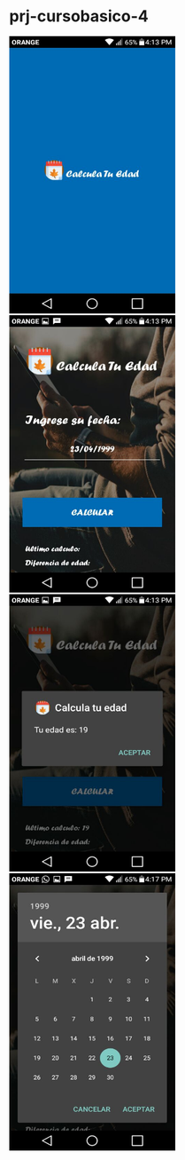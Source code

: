 # prj-cursobasico-4

<img src="/screenshot_app/screenshot(1).jpeg" width="300" height="500" alt="Screenshot de la aplicacion">
<img src="/screenshot_app/screenshot(2).jpeg" width="300" height="500"  alt="Screenshot de la aplicacion">
<img src="/screenshot_app/screenshot(3).jpeg" width="300" height="500" alt="Screenshot de la aplicacion">
<img src="/screenshot_app/screenshot(4).jpeg" width="300" height="500" alt="Screenshot de la aplicacion">
